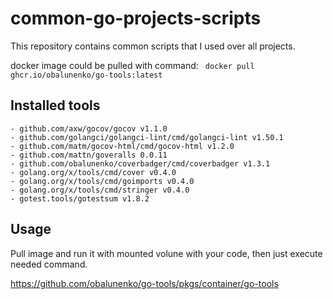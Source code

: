 # common-go-projects-scripts

This repository contains common scripts that I used over all projects.

docker image could be pulled with command: ` docker pull ghcr.io/obalunenko/go-tools:latest`

## Installed tools

	- github.com/axw/gocov/gocov v1.1.0
	- github.com/golangci/golangci-lint/cmd/golangci-lint v1.50.1
	- github.com/matm/gocov-html/cmd/gocov-html v1.2.0
	- github.com/mattn/goveralls 0.0.11
	- github.com/obalunenko/coverbadger/cmd/coverbadger v1.3.1
	- golang.org/x/tools/cmd/cover v0.4.0
	- golang.org/x/tools/cmd/goimports v0.4.0
	- golang.org/x/tools/cmd/stringer v0.4.0
	- gotest.tools/gotestsum v1.8.2
  
 ## Usage
 
 Pull image and run it with mounted volune with your code, then just execute needed command.
 
 https://github.com/obalunenko/go-tools/pkgs/container/go-tools
 
 
 
